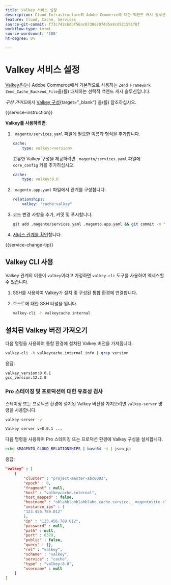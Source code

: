 ```yaml
---
title: Valkey 서비스 설정
description: Cloud Infrastructure의 Adobe Commerce에 대한 백엔드 캐시 솔루션인 Valkey를 설정하고 최적화하는 방법에 대해 알아봅니다.
feature: Cloud, Cache, Services
source-git-commit: f73c742cbdbf56ac073802074d5a9cd921591f0f
workflow-type: tm+mt
source-wordcount: '188'
ht-degree: 0%

---
```


# Valkey 서비스 설정

[Valkey](https://valkey.io)은(는) Adobe Commerce에서 기본적으로 사용하는 `Zend Framework Zend_Cache_Backend_File`을(를) 대체하는 선택적 백엔드 캐시 솔루션입니다.

_구성 가이드_&#x200B;에서 [Valkey 구성](https://experienceleague.adobe.com/docs/commerce-operations/configuration-guide/cache/valkey/config-valkey.html){target="_blank"} 을(를) 참조하십시오.

{{service-instruction}}

**Valkey를 사용하려면**:

1. `.magento/services.yaml` 파일에 필요한 이름과 형식을 추가합니다.

   ```yaml
   cache:
       type: valkey:<version>
   ```

   고유한 Valkey 구성을 제공하려면 `.magento/services.yaml` 파일에 `core_config` 키를 추가하십시오.

   ```yaml
   cache:
       type: valkey:8.0
   ```

1. `.magento.app.yaml` 파일에서 관계를 구성합니다.

   ```yaml
   relationships:
       valkey: "cache:valkey"
   ```

1. 코드 변경 사항을 추가, 커밋 및 푸시합니다.

   ```bash
   git add .magento/services.yaml .magento.app.yaml && git commit -m "Enable valkey service" && git push origin <branch-name>
   ```

1. [서비스 관계를 확인](services-yaml.md#service-relationships)합니다.

{{service-change-tip}}

## Valkey CLI 사용

Valkey 관계의 이름이 `valkey`이라고 가정하면 `valkey-cli` 도구를 사용하여 액세스할 수 있습니다.

1. SSH를 사용하여 Valkey가 설치 및 구성된 통합 환경에 연결합니다.

1. 호스트에 대한 SSH 터널을 엽니다.

   ```bash
   valkey-cli -h valkeycache.internal
   ```

## 설치된 Valkey 버전 가져오기

다음 명령을 사용하여 통합 환경에 설치된 Valkey 버전을 가져옵니다.

```bash
valkey-cli -h valkeycache.internal info | grep version
```

응답:

```
valkey_version:8.0.1
gcc_version:12.2.0
```

### Pro 스테이징 및 프로덕션에 대한 유효성 검사

스테이징 또는 프로덕션 환경에 설치된 Valkey 버전을 가져오려면 `valkey-server` 명령을 사용합니다.

```bash
valkey-server -v
```

```bash
Valkey server v=8.0.1 ...
```

다음 명령을 사용하여 Pro 스테이징 또는 프로덕션 환경에 Valkey 구성을 설치합니다.

```bash
echo $MAGENTO_CLOUD_RELATIONSHIPS | base64 -d | json_pp
```

응답:

```json
"valkey" : [
    {
        "cluster" : "project-master-abc0003",
        "epoch" : 0,
        "fragment" : null,
        "host" : "valkeycache.internal",
        "host_mapped" : false,
        "hostname" : "oblahblahblahblahe.cache.service._.magentosite.cloud",
        "instance_ips" : [
        "123.456.789.012"
        ],
        "ip" : "123.456.789.012",
        "password" : null,
        "path" : null,
        "port" : 6379,
        "public" : false,
        "query" : {},
        "rel" : "valkey",
        "scheme" : "valkey",
        "service" : "cache",
        "type" : "valkey:8.0",
        "username" : null
    }
]
```
